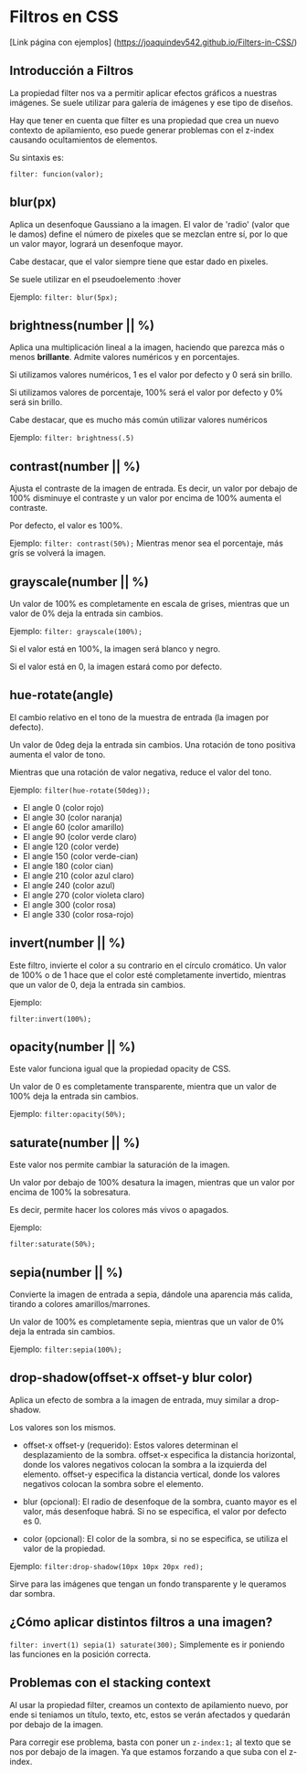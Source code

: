 # Filtros en CSS #

[Link página con ejemplos] (https://joaquindev542.github.io/Filters-in-CSS/)

## Introducción a Filtros ##
La propiedad filter nos va a permitir aplicar efectos gráficos a nuestras imágenes. Se suele utilizar para galería de imágenes y ese tipo de diseños.

Hay que tener en cuenta que filter es una propiedad que crea un nuevo contexto de apilamiento, eso puede generar problemas con el z-index causando ocultamientos de elementos.

Su sintaxis es:

`` filter: funcion(valor); ``


## blur(px) ##
Aplica un desenfoque Gaussiano a la imagen. El valor de 'radio' (valor que le damos) define el número de pixeles que se mezclan entre sí, por lo que un valor mayor, logrará un desenfoque mayor.

Cabe destacar, que el valor siempre tiene que estar dado en pixeles.

Se suele utilizar en el pseudoelemento :hover

Ejemplo:
`` filter: blur(5px); ``


## brightness(number || %) ##
Aplica una multiplicación lineal a la imagen, haciendo que parezca más o menos **brillante**. Admite valores numéricos y en porcentajes.

Si utilizamos valores numéricos, 1 es el valor por defecto y 0 será sin brillo.

Si utilizamos valores de porcentaje, 100% será el valor por defecto y 0% será sin brillo.

Cabe destacar, que es mucho más común utilizar valores numéricos

Ejemplo:
`` filter: brightness(.5) ``


## contrast(number || %) ##
Ajusta el contraste de la imagen de entrada. Es decir, un valor por debajo de 100% disminuye el contraste y un valor por encima de 100% aumenta el contraste.

Por defecto, el valor es 100%.

Ejemplo:
`` filter: contrast(50%); ``
Mientras menor sea el porcentaje, más grís se volverá la imagen.


## grayscale(number || %) ##
Un valor de 100% es completamente en escala de grises, mientras que un valor de 0% deja la entrada sin cambios.

Ejemplo:
`` filter: grayscale(100%); ``

Si el valor está en 100%, la imagen será blanco y negro.

Si el valor está en 0, la imagen estará como por defecto.


## hue-rotate(angle) ##
El cambio relativo en el tono de la muestra de entrada (la imagen por defecto). 

Un valor de 0deg deja la entrada sin cambios. Una rotación de tono positiva aumenta el valor de tono. 

Mientras que una rotación de valor negativa, reduce el valor del tono.

Ejemplo:
`` filter(hue-rotate(50deg)); ``

- El angle 0 (color rojo)
- El angle 30 (color naranja)
- El angle 60 (color amarillo)
- El angle 90 (color verde claro)
- El angle 120 (color verde)
- El angle 150 (color verde-cian)
- El angle 180 (color cian)
- El angle 210 (color azul claro)
- El angle 240 (color azul)
- El angle 270 (color violeta claro)
- El angle 300 (color rosa)
- El angle 330 (color rosa-rojo)


## invert(number || %) ##
Este filtro, invierte el color a su contrario en el círculo cromático. Un valor de 100% o de 1 hace que el color esté completamente invertido, mientras que un valor de 0, deja la entrada sin cambios.

Ejemplo:

`` filter:invert(100%); ``


## opacity(number || %) ##
Este valor funciona igual que la propiedad opacity de CSS.

Un valor de 0 es completamente transparente, mientra que un valor de 100% deja la entrada sin cambios.

Ejemplo:
`` filter:opacity(50%); ``


## saturate(number || %) ## 
Este valor nos permite cambiar la saturación de la imagen.

Un valor por debajo de 100% desatura la imagen, mientras que un valor por encima de 100% la sobresatura.

Es decir, permite hacer los colores más vivos o apagados.

Ejemplo:

`` filter:saturate(50%); ``


## sepia(number || %) ##
Convierte la imagen de entrada a sepia, dándole una aparencia más calida, tirando a colores amarillos/marrones.

Un valor de 100% es completamente sepia, mientras que un valor de 0% deja la entrada sin cambios.

Ejemplo:
`` filter:sepia(100%); ``


## drop-shadow(offset-x offset-y blur color) ##
Aplica un efecto de sombra a la imagen de entrada, muy similar a drop-shadow.

Los valores son los mismos. 

* offset-x offset-y (requerido): Estos valores determinan el desplazamiento de la sombra. offset-x especifica la distancia horizontal, donde los valores negativos colocan la sombra a la izquierda del elemento. offset-y especifica la distancia vertical, donde los valores negativos colocan la sombra sobre el elemento.

* blur (opcional): El radio de desenfoque de la sombra, cuanto mayor es el valor, más desenfoque habrá. Si no se especifica, el valor por defecto es 0.

* color (opcional): El color de la sombra, si no se especifica, se utiliza el valor de la propiedad.

Ejemplo:
`` filter:drop-shadow(10px 10px 20px red); ``

Sirve para las imágenes que tengan un fondo transparente y le queramos dar sombra.


## ¿Cómo aplicar distintos filtros a una imagen? ##
``filter: invert(1) sepia(1) saturate(300);``
Simplemente es ir poniendo las funciones en la posición correcta.


## Problemas con el stacking context ##
Al usar la propiedad filter, creamos un contexto de apilamiento nuevo, por ende si teniamos un título, texto, etc, estos se verán afectados y quedarán por debajo de la imagen.

Para corregir ese problema, basta con poner un ``z-index:1;`` al texto que se nos por debajo de la imagen. Ya que estamos forzando a que suba con el z-index.
